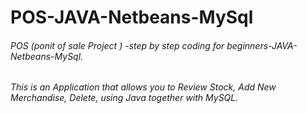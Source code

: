 # POS-JAVA-Netbeans-MySql
###### POS (ponit of sale Project ) -step by step coding for beginners-JAVA-Netbeans-MySql.
###### This is an Application that allows you to Review Stock, Add New Merchandise, Delete, using Java together with MySQL.
